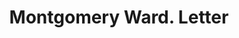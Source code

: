 ---
doi: 10.7916/D82J7PWR
date_other: '1922'
date_other_textual: '1922'
form: correspondence
genre:
- Letters (correspondence)
name:
- Montgomery Ward
object_in_context_url: https://biggert.cul.columbia.edu/items/view/ave_biggert_00680
subject_hierarchical_geographic:
- St. Paul, Minnesota, United States
subject_name:
- Montgomery Ward
title: Montgomery Ward. Letter
sort_title: Montgomery Ward. Letter
call_number: ave_biggert_00680
coordinates:
- 44.94416666666666,-93.0936111111111
pid: ave_biggert_00680
identifiers: ave_biggert_00680
thumbnail: false
permalink: /biggert/ave_biggert_00680/
layout: iiif-image-page
---